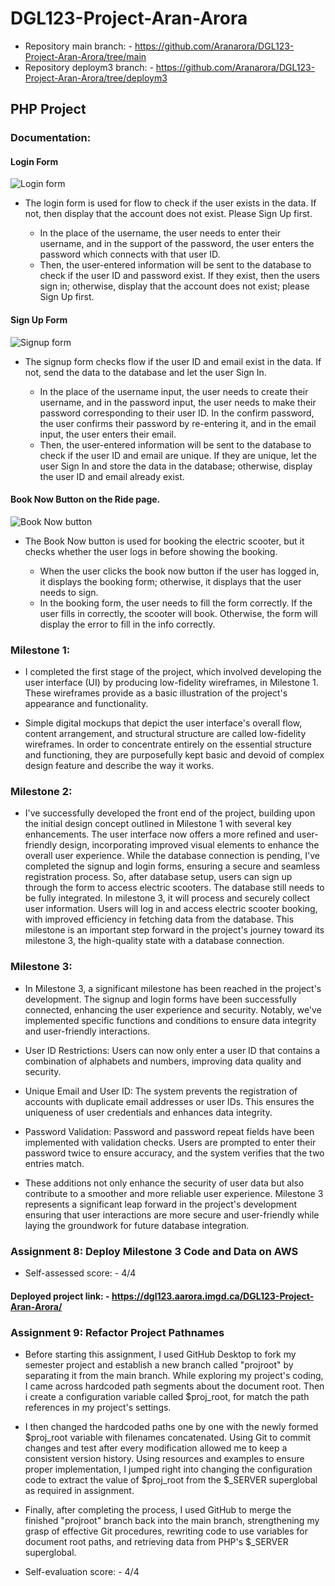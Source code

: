 # DGL123-Project-Aran-Arora

- Repository main branch: - https://github.com/Aranarora/DGL123-Project-Aran-Arora/tree/main
- Repository deploym3 branch: - https://github.com/Aranarora/DGL123-Project-Aran-Arora/tree/deploym3


## PHP Project

### Documentation:
#### Login Form
![Login form](imagefolder/Login.png)
- The login form is used for flow to check if the user exists in the data. If not, then display that the account does not exist. Please Sign Up first.

    - In the place of the username, the user needs to enter their username, and in the support of the password, the user enters the password which connects with that user ID.
    - Then, the user-entered information will be sent to the database to check if the user ID and password exist. If they exist, then the users sign in; otherwise, display that the account does not exist; please Sign Up first. 

#### Sign Up Form
![Signup form](imagefolder/signup.png)
- The signup form checks flow if the user ID and email exist in the data. If not, send the data to the database and let the user Sign In.

    - In the place of the username input, the user needs to create their username, and in the password input, the user needs to make their password corresponding to their user ID. In the confirm password, the user confirms their password by re-entering it, and in the email input, the user enters their email.
    - Then, the user-entered information will be sent to the database to check if the user ID and email are unique. If they are unique, let the user Sign In and store the data in the database; otherwise, display the user ID and email already exist.

#### Book Now Button on the Ride page.
![Book Now button](imagefolder/booknow.png)
- The Book Now button is used for booking the electric scooter, but it checks whether the user logs in before showing the booking.

    - When the user clicks the book now button if the user has logged in, it displays the booking form; otherwise, it displays that the user needs to sign.
    - In the booking form, the user needs to fill the form correctly. If the user fills in correctly, the scooter will book. Otherwise, the form will display the error to fill in the info correctly.


### Milestone 1:
- I completed the first stage of the project, which involved developing the user interface (UI) by producing low-fidelity wireframes, in Milestone 1. These wireframes provide as a basic illustration of the project's appearance and functionality.

- Simple digital mockups that depict the user interface's overall flow, content arrangement, and structural structure are called low-fidelity wireframes. In order to concentrate entirely on the essential structure and functioning, they are purposefully kept basic and devoid of complex design feature and describe the way it works.

### Milestone 2:

- I've successfully developed the front end of the project, building upon the initial design concept outlined in Milestone 1 with several key enhancements. The user interface now offers a more refined and user-friendly design, incorporating improved visual elements to enhance the overall user experience. While the database connection is pending, I've completed the signup and login forms, ensuring a secure and seamless registration process. So, after database setup, users can sign up through the form to access electric scooters. The database still needs to be fully integrated. In milestone 3, it will process and securely collect user information. Users will log in and access electric scooter booking, with improved efficiency in fetching data from the database. This milestone is an important step forward in the project's journey toward its milestone 3, the high-quality state with a database connection.


### Milestone 3:

- In Milestone 3, a significant milestone has been reached in the project's development. The signup and login forms have been successfully connected, enhancing the user experience and security. Notably, we've implemented specific functions and conditions to ensure data integrity and user-friendly interactions.

- User ID Restrictions: Users can now only enter a user ID that contains a combination of alphabets and numbers, improving data quality and security.

- Unique Email and User ID: The system prevents the registration of accounts with duplicate email addresses or user IDs. This ensures the uniqueness of user credentials and enhances data integrity.

- Password Validation: Password and password repeat fields have been implemented with validation checks. Users are prompted to enter their password twice to ensure accuracy, and the system verifies that the two entries match.

- These additions not only enhance the security of user data but also contribute to a smoother and more reliable user experience. Milestone 3 represents a significant leap forward in the project's development ensuring that user interactions are more secure and user-friendly while laying the groundwork for future database integration.

### Assignment 8: Deploy Milestone 3 Code and Data on AWS
- Self-assessed score: - 4/4

#### Deployed project link: - https://dgl123.aarora.imgd.ca/DGL123-Project-Aran-Arora/

### Assignment 9: Refactor Project Pathnames
- Before starting this assignment, I used GitHub Desktop to fork my semester project and establish a new branch called "projroot" by separating it from the main branch. While exploring my project's coding, I came across hardcoded path segments about the document root. Then i create a configuration variable called $proj_root, for match the path references in my project's settings.

- I then changed the hardcoded paths one by one with the newly formed $proj_root variable with filenames concatenated. Using Git to commit changes and test after every modification allowed me to keep a consistent version history. Using resources and examples to ensure proper implementation, I jumped right into changing the configuration code to extract the value of $proj_root from the $_SERVER superglobal as required in assignment.

- Finally, after completing the process, I used GitHub to merge the finished "projroot" branch back into the main branch, strengthening my grasp of effective Git procedures, rewriting code to use variables for document root paths, and retrieving data from PHP's $_SERVER superglobal.

- Self-evaluation score: - 4/4